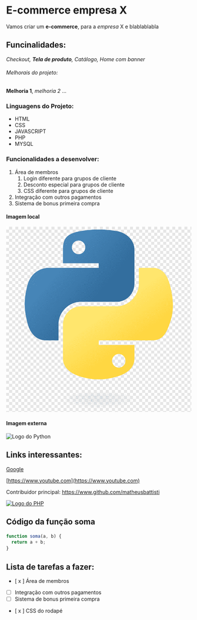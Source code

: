 # E-commerce empresa X

Vamos criar um **e-commerce**, para a _empresa_ X e blablablabla

## Funcinalidades:

_Checkout, **Tela de produto**, Catálogo, Home com banner_

###### Melhorais do projeto:

**Melhoria 1**, _melhoria 2_ ...

### Linguagens do Projeto:

- HTML
- CSS
- JAVASCRIPT
- PHP
- MYSQL

### Funcionalidades a desenvolver:

1. Área de membros
   1. Login diferente para grupos de cliente
   2. Desconto especial para grupos de cliente
   3. CSS diferente para grupos de cliente
2. Integração com outros pagamentos
3. Sistema de bonus primeira compra

#### Imagem local

![Logo do Payton](img/python.png)

#### Imagem externa

![Logo do Python](https://e7.pngegg.com/pngimages/277/62/png-clipart-python-javascript-clojure-programming-language-programming-miscellaneous-angle.png)

## Links interessantes:

[Google](https://www.google.com)

[https://www.youtube.com](https://www.youtube.com)

Contribuidor principal: https://www.github.com/matheusbattisti

[![Logo do PHP](https://upload.wikimedia.org/wikipedia/commons/thumb/2/27/PHP-logo.svg/711px-PHP-logo.svg.png)](https://www.github.com/matheusbattisti)

## Código da função soma

```javascript
function soma(a, b) {
  return a + b;
}
```

## Lista de tarefas a fazer:

- [ x ] Área de membros
- [ ] Integração com outros pagamentos
- [ ] Sistema de bonus primeira compra
- [ x ] CSS do rodapé
